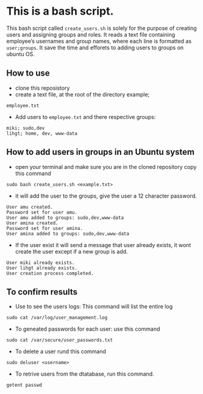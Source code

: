 # This is a bash script.
This bash script called ```create_users.sh``` is solely for the purpose of creating users and assigning groups and roles. It reads a text  file containing employee’s usernames and group names, where each line is formatted as ```user;groups```. It save the time and efforets to adding users to groups on ubuntu OS.

## How to use

- clone this reposistory
- create a text file, at the root of the directory example;
```
employee.txt
```
- Add users to ```employee.txt``` and there respective groups:
```
miki; sudo,dev
lihgt; home, dev, www-data
```
## How to add users in groups in an Ubuntu system
- open your terminal and make sure you are in the cloned repository
copy this command
```
sudo bash create_users.sh <example.txt>
```
- it will add the user to the groups, give the user a 12 character password.
```
User amu created.
Password set for user amu.
User amu added to groups: sudo,dev,www-data
User amina created.
Password set for user amina.
User amina added to groups: sudo,dev,www-data
```
- If the user exist it will send a message that user already exists, it wont create the user except if a new group is add.
```
User miki already exists.
User lihgt already exists.
User creation process completed.
```

## To confirm results
- Use to see the users logs: This command will list the entire log
```
sudo cat /var/log/user_management.log
```
- To geneated passwords for each user: use this command
```
sudo cat /var/secure/user_passwords.txt
```
- To delete a user rund this command
```
sudo deluser <username>
```
- To retrive users from the dtatabase, run this command.
```
getent passwd
```


